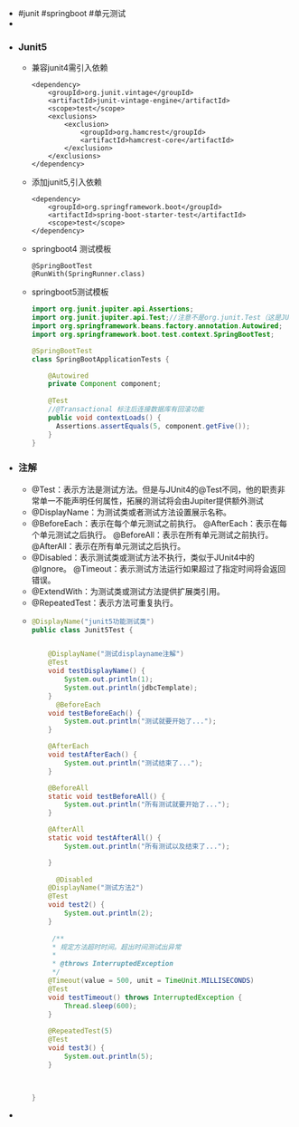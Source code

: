 - #junit #springboot #单元测试
-
- ### **Junit5**
	- 兼容junit4需引入依赖
	  ```
	  <dependency>
	      <groupId>org.junit.vintage</groupId>
	      <artifactId>junit-vintage-engine</artifactId>
	      <scope>test</scope>
	      <exclusions>
	          <exclusion>
	              <groupId>org.hamcrest</groupId>
	              <artifactId>hamcrest-core</artifactId>
	          </exclusion>
	      </exclusions>
	  </dependency>
	  ```
	- 添加junit5,引入依赖
	  ```
	  <dependency>
	      <groupId>org.springframework.boot</groupId>
	      <artifactId>spring-boot-starter-test</artifactId>
	      <scope>test</scope>
	  </dependency>
	  ```
	- springboot4 测试模板
	  ```
	  @SpringBootTest 
	  @RunWith(SpringRunner.class)
	  ```
	- springboot5测试模板
	  ```java
	  import org.junit.jupiter.api.Assertions;
	  import org.junit.jupiter.api.Test;//注意不是org.junit.Test（这是JUnit4版本的）
	  import org.springframework.beans.factory.annotation.Autowired;
	  import org.springframework.boot.test.context.SpringBootTest;
	  
	  @SpringBootTest
	  class SpringBootApplicationTests {
	  
	      @Autowired
	      private Component component;
	      
	      @Test
	      //@Transactional 标注后连接数据库有回滚功能
	      public void contextLoads() {
	  		Assertions.assertEquals(5, component.getFive());
	      }
	  }
	  ```
- ### **注解**
	- @Test：表示方法是测试方法。但是与JUnit4的@Test不同，他的职责非常单一不能声明任何属性，拓展的测试将会由Jupiter提供额外测试
	- @DisplayName：为测试类或者测试方法设置展示名称。
	- @BeforeEach：表示在每个单元测试之前执行。
	  @AfterEach：表示在每个单元测试之后执行。
	  @BeforeAll：表示在所有单元测试之前执行。
	  @AfterAll：表示在所有单元测试之后执行。
	- @Disabled：表示测试类或测试方法不执行，类似于JUnit4中的@Ignore。
	  @Timeout：表示测试方法运行如果超过了指定时间将会返回错误。
	- @ExtendWith：为测试类或测试方法提供扩展类引用。
	- @RepeatedTest：表示方法可重复执行。
	- ```java
	  @DisplayName("junit5功能测试类")
	  public class Junit5Test {
	  
	  
	      @DisplayName("测试displayname注解")
	      @Test
	      void testDisplayName() {
	          System.out.println(1);
	          System.out.println(jdbcTemplate);
	      }
	        @BeforeEach
	      void testBeforeEach() {
	          System.out.println("测试就要开始了...");
	      }
	  
	      @AfterEach
	      void testAfterEach() {
	          System.out.println("测试结束了...");
	      }
	  
	      @BeforeAll
	      static void testBeforeAll() {
	          System.out.println("所有测试就要开始了...");
	      }
	  
	      @AfterAll
	      static void testAfterAll() {
	          System.out.println("所有测试以及结束了...");
	  
	      }
	    
	    	@Disabled
	      @DisplayName("测试方法2")
	      @Test
	      void test2() {
	          System.out.println(2);
	      }
	    
	       /**
	       * 规定方法超时时间。超出时间测试出异常
	       *
	       * @throws InterruptedException
	       */
	      @Timeout(value = 500, unit = TimeUnit.MILLISECONDS)
	      @Test
	      void testTimeout() throws InterruptedException {
	          Thread.sleep(600);
	      }
	    
	      @RepeatedTest(5)
	      @Test
	      void test3() {
	          System.out.println(5);
	      }
	  
	    
	    
	  }
	  ```
-